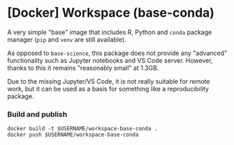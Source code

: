 # \[Docker\] Workspace (base-conda)

A very simple "base" image that includes R, Python and `conda` package manager (`pip` and `venv` are still available).

As opposed to `base-science`, this package does not provide any "advanced" functionality such as Jupyter notebooks and VS Code server. However, thanks to this it remains "reasonably small" at 1.3GB. 

Due to the missing Jupyter/VS Code, it is not really suitable for remote work, but it can be used as a basis for something like a reproducibility package.

### Build and publish

```
docker build -t $USERNAME/workspace-base-conda .
docker push $USERNAME/workspace-base-conda
```